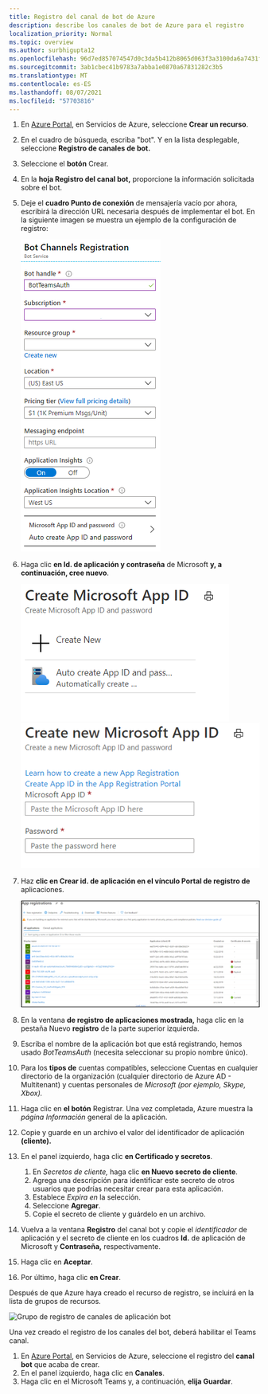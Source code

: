 ```yaml
---
title: Registro del canal de bot de Azure
description: describe los canales de bot de Azure para el registro
localization_priority: Normal
ms.topic: overview
ms.author: surbhigupta12
ms.openlocfilehash: 96d7ed857074547d0c3da5b412b8065d063f3a3100da6a7431fd65879bfa91ff
ms.sourcegitcommit: 3ab1cbec41b9783a7abba1e0870a67831282c3b5
ms.translationtype: MT
ms.contentlocale: es-ES
ms.lasthandoff: 08/07/2021
ms.locfileid: "57703816"
---
```

1. En [Azure Portal](https://ms.portal.azure.com/#home), en Servicios de Azure, seleccione **Crear un recurso**.
1. En el cuadro de búsqueda, escriba "bot". Y en la lista desplegable, seleccione **Registro de canales de bot.**
1. Seleccione el **botón** Crear.
1. En la **hoja Registro del canal bot,** proporcione la información solicitada sobre el bot.
1. Deje el **cuadro Punto de conexión** de mensajería vacío por ahora, escribirá la dirección URL necesaria después de implementar el bot. En la siguiente imagen se muestra un ejemplo de la configuración de registro:

    ![Registro de canales de aplicación bot](../../assets/images/authentication/auth-bot-channels-registration.png)

1. Haga clic **en Id. de aplicación y contraseña** de Microsoft **y, a continuación, cree nuevo**.

    ![Crear id. de aplicación de Microsoft ](../../assets/images/authentication/CreateMicrosoftAppID.png) ![ Crear nuevo id. de aplicación de Microsoft](../../assets/images/authentication/CreateNewMicrosoftAppID.png)    

1. Haz **clic en Crear id. de aplicación en el vínculo Portal de registro de** aplicaciones.

   ![Registros de aplicaciones](../../assets/images/authentication/AppRegistration.png)
   
1. En la ventana **de registro de aplicaciones mostrada,** haga clic en la pestaña Nuevo **registro** de la parte superior izquierda.
1. Escriba el nombre de la aplicación bot que está registrando, hemos usado *BotTeamsAuth* (necesita seleccionar su propio nombre único).
1. Para los **tipos de** cuentas compatibles, seleccione Cuentas en cualquier directorio de la organización (cualquier directorio de Azure AD - Multitenant) y cuentas personales de *Microsoft (por ejemplo, Skype, Xbox).*
1. Haga clic en **el botón** Registrar. Una vez completada, Azure muestra la *página Información* general de la aplicación.
1. Copie y guarde en un archivo el valor del identificador de aplicación **(cliente).**
1. En el panel izquierdo, haga clic **en Certificado y secretos**.
    1. En *Secretos de cliente,* haga clic **en Nuevo secreto de cliente**.
    1. Agrega una descripción para identificar este secreto de otros usuarios que podrías necesitar crear para esta aplicación.
    1. Establece *Expira en* la selección.
    1. Seleccione **Agregar**.
    1. Copie el secreto de cliente y guárdelo en un archivo.
1. Vuelva a la ventana **Registro** del canal bot  y copie el *identificador* de aplicación y el secreto de cliente en los cuadros **Id.** de aplicación de Microsoft y **Contraseña,** respectivamente.
1. Haga clic en **Aceptar**.
1. Por último, haga clic **en Crear**.

Después de que Azure haya creado el recurso de registro, se incluirá en la lista de grupos de recursos.  

![Grupo de registro de canales de aplicación bot](~/assets/images/authentication/auth-bot-channels-registration-group.PNG)

Una vez creado el registro de los canales del bot, deberá habilitar el Teams canal.

1. En [Azure Portal](https://ms.portal.azure.com/#home), en Servicios de Azure, seleccione el registro del **canal bot** que acaba de crear.
1. En el panel izquierdo, haga clic en **Canales**.
1. Haga clic en el Microsoft Teams y, a continuación, **elija Guardar**.
